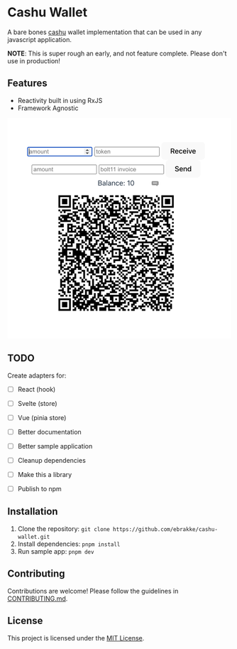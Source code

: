 # Cashu Wallet

A bare bones [cashu](https://cashu.space) wallet implementation that can be used in any javascript application.

**NOTE**: This is super rough an early, and not feature complete. Please don't use in production!

## Features

- Reactivity built in using RxJS
- Framework Agnostic

![sample-app](./docs/sample-app.png)

## TODO

Create adapters for:

- [ ] React (hook)
- [ ] Svelte (store)
- [ ] Vue (pinia store)

- [ ] Better documentation
- [ ] Better sample application
- [ ] Cleanup dependencies
- [ ] Make this a library
- [ ] Publish to npm

## Installation

1. Clone the repository: `git clone https://github.com/ebrakke/cashu-wallet.git`
2. Install dependencies: `pnpm install`
3. Run sample app: `pnpm dev`

## Contributing

Contributions are welcome! Please follow the guidelines in [CONTRIBUTING.md](./CONTRIBUTING.md).

## License

This project is licensed under the [MIT License](./LICENSE).
